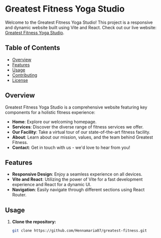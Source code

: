 # Greatest Fitness Yoga Studio

Welcome to the Greatest Fitness Yoga Studio! This project is a responsive and dynamic website built using Vite and React. Check out our live website: [Greatest Fitness Yoga Studio](https://great-fitness-yoga-studio.netlify.app/).

## Table of Contents
- [Overview](#overview)
- [Features](#features)
- [Usage](#usage)
- [Contributing](#contributing)
- [License](#license)

## Overview

Greatest Fitness Yoga Studio is a comprehensive website featuring key components for a holistic fitness experience:

- **Home**: Explore our welcoming homepage.
- **Services**: Discover the diverse range of fitness services we offer.
- **Our Facility**: Take a virtual tour of our state-of-the-art fitness facility.
- **About**: Learn about our mission, values, and the team behind Greatest Fitness.
- **Contact**: Get in touch with us - we'd love to hear from you!

## Features

- **Responsive Design**: Enjoy a seamless experience on all devices.
- **Vite and React**: Utilizing the power of Vite for a fast development experience and React for a dynamic UI.
- **Navigation**: Easily navigate through different sections using React Router.

## Usage

1. **Clone the repository:**

   ```bash
   git clone https://github.com/Hennamaria07/greatest-fitness.git
